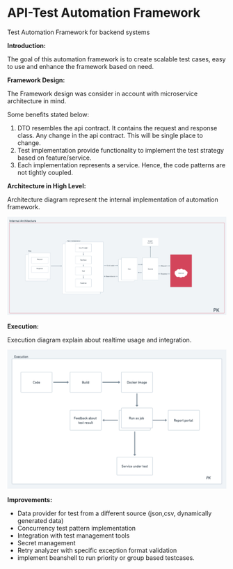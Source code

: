
# **API-Test Automation Framework**

Test Automation Framework for backend systems

**Introduction:**

The goal of this automation framework is to create scalable test cases, easy to use and enhance the framework based on need.

**Framework Design:**

The Framework design was consider in account with microservice architecture in mind.

Some benefits stated below:

1. DTO resembles the api contract. It contains the request and response class. Any change in the api contract. This will be single place to change.
2. Test implementation provide functionality to implement the test strategy based on feature/service.
3. Each implementation represents a service. Hence, the code patterns are not tightly coupled.

**Architecture in High Level:**

Architecture diagram represent the internal implementation of automation framework. 

![Architecture](/asset/Architecture.png)

**Execution:**

Execution diagram explain about realtime usage and integration.

![Execution](/asset/Execution.png)

**Improvements:**
* Data provider for test from a different source (json,csv, dynamically generated data)
* Concurrency test pattern implementation
* Integration with test management tools
* Secret management
* Retry analyzer with specific exception format validation
* implement beanshell to run priority or group based testcases.
